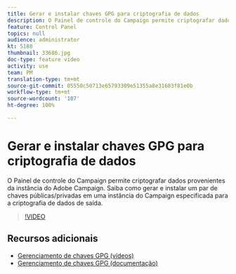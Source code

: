 ```yaml
---
title: Gerar e instalar chaves GPG para criptografia de dados
description: O Painel de controle do Campaign permite criptografar dados provenientes da instância do Adobe Campaign. Saiba como gerar e instalar um par de chaves públicas/privadas em uma instância do Campaign especificada para a criptografia de dados de saída.
feature: Control Panel
topics: null
audience: administrator
kt: 5188
thumbnail: 33686.jpg
doc-type: feature video
activity: use
team: PM
translation-type: tm+mt
source-git-commit: 05550c50713e65793309e51355a8e31683f81e0b
workflow-type: tm+mt
source-wordcount: '107'
ht-degree: 100%

---
```



# Gerar e instalar chaves GPG para criptografia de dados

O Painel de controle do Campaign permite criptografar dados provenientes da instância do Adobe Campaign. Saiba como gerar e instalar um par de chaves públicas/privadas em uma instância do Campaign especificada para a criptografia de dados de saída.

>[!VIDEO](https://video.tv.adobe.com/v/36386?quality=12)

## Recursos adicionais

* [Gerenciamento de chaves GPG (vídeos)](./gpg-key-management-overview.md)
* [Gerenciamento de chaves GPG (documentação)](https://docs.adobe.com/content/help/pt-BR/control-panel/using/instances-settings/gpg-keys-management.html)
